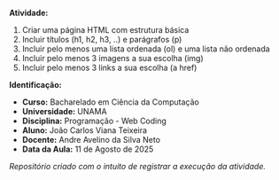 **Atividade:** 
1. Criar uma página HTML com estrutura básica
2. Incluir títulos (h1, h2, h3, ..) e parágrafos (p)
3. Incluir pelo menos uma lista ordenada (ol) e uma lista não ordenada
4. Incluir pelo menos 3 imagens a sua escolha (img)
5. Incluir pelo menos 3 links a sua escolha (a href)

**Identificação:** 
- **Curso:** Bacharelado em Ciência da Computação
- **Universidade:** UNAMA
- **Disciplina:** Programação - Web Coding
- **Aluno:** João Carlos Viana Teixeira
- **Docente:** Andre Avelino da Silva Neto
- **Data da Aula:** 11 de Agosto de 2025  

_Repositório criado com o intuito de registrar a execução da atividade._  
